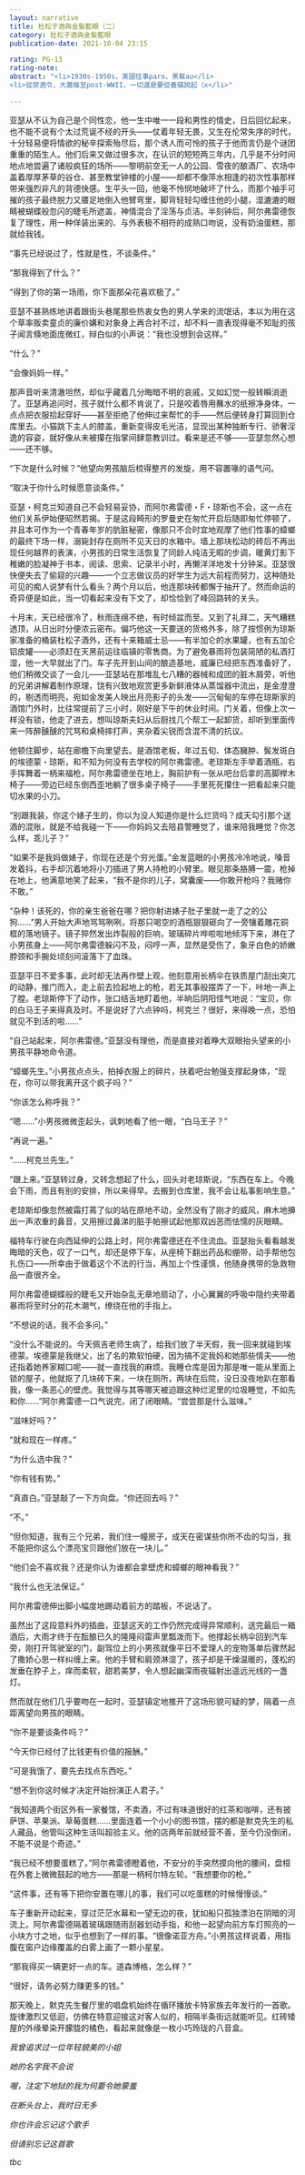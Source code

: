 ```yaml
---
layout: narrative
title: 杜松子酒與金髮藍眼（二）
category: 杜松子酒與金髮藍眼
publication-date: 2021-10-04 23:15

rating: PG-13
rating-note:
abstract: "<li>1930s-1950s，美國往事paro，黑幫au</li>
<li>從禁酒令、大蕭條至post-WWII，一切還是要從養貓說起（x</li>"

---
```


亚瑟从不认为自己是个同性恋，他一生中唯一一段和男性的情史，日后回忆起来，也不能不说有个太过荒诞不经的开头——仗着年轻无畏，又生在伦常失序的时代，十分轻易便将情欲的秘辛探索殆尽后，那个诱人而可怜的孩子于他而言仍是个谜团重重的陌生人。他们后来又做过很多次，在认识的短短两三年内，几乎是不分时间地点地尝遍了诸般疯狂的场所——黎明前空无一人的公园、雪夜的酿酒厂、农场中盖着厚厚茅草的谷仓、甚至教堂钟楼的小屋——却都不像萍水相逢的初次性事那样带来强烈非凡的背德快感。生平头一回，他毫不怜悯地破坏了什么，而那个袖手可摧的孩子最终脱力又餍足地倒入他臂弯里，脚背轻轻勾缠住他的小腿，湿漉漉的眼睛被蝴蝶般忽闪的睫毛所遮盖，神情混合了淫荡与贞洁。半刻钟后，阿尔弗雷德恢复了理性，用一种佯装出来的、与外表极不相符的成熟口吻说，没有奶油蛋糕，那就给我钱。

“事先已经说过了，性就是性，不谈条件。”

“那我得到了什么？”

“得到了你的第一场雨，你下面那朵花喜欢极了。”

亚瑟不甚熟练地讲着跟街头巷尾那些热衷女色的男人学来的流氓话，本以为用在这个草率贩卖童贞的廉价媾和对象身上再合衬不过，却不料一直表现得毫不知耻的孩子闻言倏地面庞微红，辩白似的小声说：“我也没想到会这样。”

“什么？”

“会像妈妈一样。”

那声音听来清澈坦然，却似乎藏着几分晦暗不明的哀戚，又如幻觉一般转瞬消逝了。亚瑟再追问时，孩子就什么都不肯说了，只是咬着唇用蘸水的纸擦净身体，一点点把衣服拾起穿好——甚至拒绝了他伸过来帮忙的手——然后便转身打算回到仓库里去。小猫跳下主人的膝盖，重新变得皮毛光洁，显现出某种独断专行、骄奢淫逸的容姿，就好像从未被攥在指掌间肆意教训过。看来是还不够——亚瑟忽然心想——还不够。

“下次是什么时候？”他望向男孩脑后梳得整齐的发旋，用不容置喙的语气问。

“取决于你什么时候愿意谈条件。”

亚瑟・柯克兰知道自己不会轻易妥协，而阿尔弗雷德・F・琼斯也不会，这一点在他们关系伊始便昭然若揭。于是这段畸形的罗曼史在匆忙开启后随即匆忙停顿了，并且本可作为一个青春年岁的肮脏秘密，像那只不合时宜地观摩了他们性事的蟑螂的最终下场一样，溺毙封存在厕所不见天日的水箱中。墙上那块松动的砖后不再出现任何越界的表演，小男孩的日常生活恢复了同龄人纯洁无暇的步调，暖黄灯影下稚嫩的脸凝神于书本，阅读、思索、记录半小时，再懒洋洋地发十分钟呆。亚瑟很快便失去了偷窥的兴趣——一个立志做议员的好学生为远大前程而努力，这种随处可见的痴人说梦有什么看头？两个月以后，他连那块砖都懈于抽开了。然而命运的奇异便是如此，当一切看起来没有下文了，却恰恰到了峰回路转的关头。

十月末，天已经很冷了，秋雨连绵不绝，有时倾盆而至。又到了礼拜二，天气糟糕透顶，从日出时分便浓云密布。偏巧他这一天要送的货格外多，除了按惯例为琼斯家准备的桶装杜松子酒外，还有十来箱威士忌——有半加仑的水果罐，也有五加仑铝皮罐——必须赶在天黑前运往临镇的零售商。为了避免暴雨将包装简陋的私酒打湿，他一大早就出了门。车子先开到山间的酿造基地，威廉已经把东西准备好了，他们稍微交谈了一会儿——亚瑟站在那堆乱七八糟的器械和成团的脏木屑旁，听他的兄弟讲解着制作原理，饶有兴致地观赏更多新鲜液体从蒸馏器中流出，是金澄澄的，剔透而明亮，宛如金发美人映出月亮影子的头发——沉甸甸的车停在琼斯家的酒馆门外时，比往常提前了三小时，刚好是下午的休业时间。门关着，但像上次一样没有锁，他走了进去，想叫琼斯夫妇从后厨找几个帮工一起卸货，却听到里面传来一阵醉醺醺的咒骂和桌椅摔打声，夹杂着尖锐而含混不清的抗议。

他顿住脚步，站在廊檐下向里望去。是酒馆老板，年过五旬、体态臃肿、鬓发斑白的埃德蒙・琼斯，和不知为何没有去学校的阿尔弗雷德。老琼斯左手举着酒瓶，右手挥舞着一柄来福枪，阿尔弗雷德坐在地上，胸前护有一张从吧台后拿的高脚榉木椅子——旁边已经东倒西歪地躺了很多桌子椅子——手里死死攥住一把看起来只能切水果的小刀。

“别跟我装，你这个婊子生的，你以为没人知道你是什么烂货吗？成天勾引那个送酒的混账，就是不给我碰一下——你妈妈又去陪县警睡觉了，谁来陪我睡觉？你怎么样，乖儿子？”

“如果不是我妈做婊子，你现在还是个穷光蛋。”金发蓝眼的小男孩冷冷地说，嗓音发着抖，右手却沉着地将小刀插进了男人持枪的小臂里。眼见那条胳膊一震，枪掉在地上，他满意地笑了起来，“我不是你的儿子，窝囊废——你敢开枪吗？我赌你不敢。”

“杂种！该死的，你的亲生爸爸在哪？把你射进婊子肚子里就一走了之的公狗……”男人开始大声地骂骂咧咧，将那只喝空的酒瓶狠狠砸向了一旁镶着雕花铜框的落地镜子。镜子猝然发出炸裂般的巨响，玻璃碎片哗啦啦地倾泻下来，淋在了小男孩身上——阿尔弗雷德躲闪不及，闷哼一声，显然是受伤了，象牙白色的娇嫩脖颈和手腕处顷刻间滚落下了血珠。

亚瑟平日不爱多事，此时却无法再作壁上观，他刻意用长柄伞在铁质屋门刮出突兀的动静，推门而入，走上前去捡起地上的枪，若无其事般摆弄了一下，咔地一声上了膛。老琼斯停下了动作，张口结舌地盯着他，半晌后阴阳怪气地说：“宝贝，你的白马王子来得真及时。不是说好了六点钟吗，柯克兰？很好，来得晚一点，恐怕就见不到活的啦……”

“自己站起来，阿尔弗雷德。”亚瑟没有理他，而是直接对着睁大双眼抬头望来的小男孩平静地命令道。

“蟑螂先生。”小男孩点点头，拍掉衣服上的碎片，扶着吧台勉强支撑起身体，“现在，你可以带我离开这个疯子吗？”

“你该怎么称呼我？”

“嗯……”小男孩微微歪起头，讽刺地看了他一眼，“白马王子？”

“再说一遍。”

“……柯克兰先生。”

“跟上来。”亚瑟转过身，又转念想起了什么，回头对老琼斯说，“东西在车上。今晚会下雨，而且有别的安排，所以来得早。去搬到仓库里，我不会让私事影响生意。”

老琼斯却像忽然被霜打蔫了似的站在原地不动，全然没有了刚才的威风，麻木地擤出一声浓重的鼻音，又用擦过鼻涕的脏手帕擦试起他那双凶恶而怯懦的灰眼睛。

福特车行驶在向西延伸的公路上时，阿尔弗雷德还在不住流血。亚瑟抬头看看越发晦暗的天色，叹了一口气，却还是停下车，从座椅下翻出药品和绷带，动手帮他包扎伤口——所幸由于做着这个不法的行当，再加上个性谨慎，他随身携带的急救物品一直很齐全。

阿尔弗雷德蝴蝶般的睫毛又开始杂乱无章地扇动了，小心翼翼的呼吸中隐约夹带着暴雨将至时分的花木潮气，缭绕在他的手指上。

“不想说的话，我不会多问。”

“没什么不能说的。今天佩吉老师生病了，给我们放了半天假，我一回来就碰到埃德蒙。埃德蒙是我继父，出了名的欺软怕硬，因为搞不定我妈和她那些情夫——他还指着她养家糊口呢——就一直找我的麻烦。我睡仓库是因为那是唯一能从里面上锁的屋子，他就抠了几块砖下来，一块在厕所，两块在后院，没日没夜地趴在那看我，像一条恶心的壁虎。我觉得与其等哪天被迫跟这种烂泥里的垃圾睡觉，不如先和你……”阿尔弗雷德一口气说完，闭了闭眼睛。“尝尝那是什么滋味。”

“滋味好吗？”

“就和现在一样疼。”

“为什么选中我？”

“你有钱有势。”

“真直白。”亚瑟敲了一下方向盘。“你还回去吗？”

“不。”

“但你知道，我有三个兄弟，我们住一幢房子，成天在密谋些你所不齿的勾当，我不能把你这么个漂亮宝贝跟他们放在一块儿。”

“他们会不喜欢我？还是你认为谁都会拿壁虎和蟑螂的眼神看我？”

“我什么也无法保证。”

阿尔弗雷德伸出脚小幅度地踢动着前方的踏板，不说话了。

虽然出了这段意料外的插曲，亚瑟这天的工作仍然完成得异常顺利，送完最后一箱酒后，大雨才终于在酝酿已久的隆隆闷雷声里瓢泼而下。他撑起长柄伞回到汽车旁，刚打开驾驶室的门，副驾位上的小男孩就像平日不爱理人的宠物落单后骤然起了撒娇心思一样纠缠上来。他的手臂和肩颈淋湿了，孩子却是干燥温暖的，蓬松的发垂在脖子上，痒而柔软，甜若美梦，令人想起幽深雨夜辐射出遥远光线的一盏灯。

然而就在他们几乎要吻在一起时，亚瑟镇定地推开了这场形貌可疑的梦，隔着一点距离望向男孩的眼睛。

“你不是要谈条件吗？”

“今天你已经付了比钱更有价值的报酬。”

“可是我饿了，要先去找点东西吃。”

“想不到你这时候才决定开始扮演正人君子。”

“我知道两个街区外有一家餐馆，不卖酒，不过有味道很好的红茶和咖啡，还有披萨饼、苹果派、草莓蛋糕……里面连着一个小小的图书馆，摆的都是默克先生的私人藏品，他管叫这种生活叫超验主义。他的店两年前就经营不善，至今仍没倒闭，不能不说是个奇迹。”

“我已经不想要蛋糕了。”阿尔弗雷德瞪着他，不安分的手突然摸向他的腰间，盘桓在外套上微微鼓起的地方——那是一柄柯尔特左轮。“我想要你的枪。”

“这件事，还有等下把你安置在哪儿的事，我们可以吃蛋糕的时候慢慢谈。”

车子重新开动起来，穿过茫茫水幕和一望无边的夜，犹如船只孤独漂泊在阴暗的河流上。阿尔弗雷德隔着玻璃跟随雨刮器划动手指，和他一起望向前方车灯照亮的一小块方寸之地，似乎也想到了一样的事。“很像诺亚方舟。”小男孩这样说着，用指腹在窗户边缘覆盖的白雾上画了一颗小星星。

“那我得买一辆更好一点的车。道森博格，怎么样？”

“很好，请务必努力赚更多的钱。”

那天晚上，默克先生餐厅里的唱盘机始终在循环播放卡特家族去年发行的一首歌。旋律激烈又低迴，仿佛在特意迎接这对客人似的，相隔半条街远就能听见。红砖矮屋的外缘晕染开朦胧的橘色，看起来就像是一枚小巧玲珑的八音盒。

<i>我曾追求过一位年轻貌美的小姐

<i>她的名字我不会说

<i>喔，注定下地狱的我为何要令她蒙羞

<i>在断头台上，我时日无多

<i>你也许会忘记这个歌手

<i>但请别忘记这首歌

tbc
